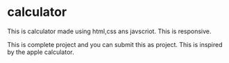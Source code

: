 # calculator
This is calculator made using html,css ans javscriot.
This is responsive.

This is complete project and you can submit this as project.
This is inspired by the apple calculator.

